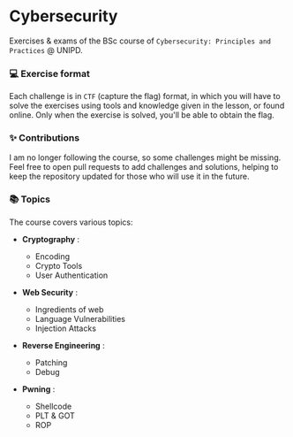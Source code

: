# Cybersecurity 
Exercises & exams of the BSc course of `Cybersecurity: Principles and Practices` @ UNIPD.


### 💻 Exercise format
Each challenge is in `CTF` (capture the flag) format, in which you will have to solve the exercises using tools and knowledge given in the lesson, or found online. Only when the exercise is solved, you'll be able to obtain the flag.


### ✨ Contributions
I am no longer following the course, so some challenges might be missing.
Feel free to open pull requests to add challenges and solutions, helping to keep the repository updated for those who will use it in the future.


### 📚 Topics
The course covers various topics:

- **Cryptography** : 
    - Encoding
    - Crypto Tools
    - User Authentication

- **Web Security** :
    - Ingredients of web
    - Language Vulnerabilities
    - Injection Attacks

- **Reverse Engineering** :
    - Patching
    - Debug

- **Pwning** :
    - Shellcode
    - PLT & GOT
    - ROP